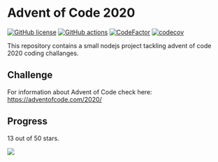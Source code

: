 # Advent of Code 2020

[![GitHub license](https://img.shields.io/badge/license-MIT-blue.svg)](https://github.com/cemusta/aoc-2020/blob/master/LICENSE)
[![GitHub actions](https://github.com/cemusta/aoc-2020/workflows/Node.js%20CI/badge.svg)](https://github.com/cemusta/aoc-2020/actions)
[![CodeFactor](https://www.codefactor.io/repository/github/cemusta/aoc-2020/badge)](https://www.codefactor.io/repository/github/cemusta/aoc-2020)
[![codecov](https://codecov.io/gh/cemusta/aoc-2020/branch/master/graph/badge.svg)](https://codecov.io/gh/cemusta/aoc-2020)

This repository contains a small nodejs project tackling advent of code 2020 coding challanges.

## Challenge

For information about Advent of Code check here: <https://adventofcode.com/2020/>

## Progress

13 out of 50 stars.

![](https://progress-bar.dev/26)
